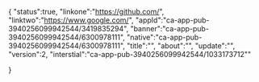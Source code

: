 {
"status":true,
"linkone":"https://github.com/",
"linktwo":"https://www.google.com/",
"appId":"ca-app-pub-3940256099942544/3419835294",
"banner":"ca-app-pub-3940256099942544/6300978111",
"native":"ca-app-pub-3940256099942544/6300978111",
"title":"",
"about":"",
"update":"",
"version":2,
"interstial":"ca-app-pub-3940256099942544/1033173712""

}
